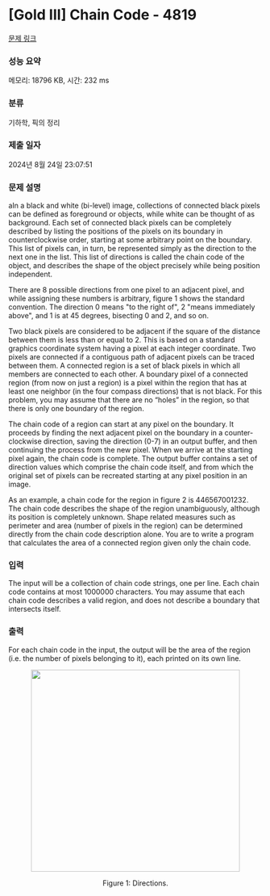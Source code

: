# [Gold III] Chain Code - 4819 

[문제 링크](https://www.acmicpc.net/problem/4819) 

### 성능 요약

메모리: 18796 KB, 시간: 232 ms

### 분류

기하학, 픽의 정리

### 제출 일자

2024년 8월 24일 23:07:51

### 문제 설명

<p>aIn a black and white (bi-level) image, collections of connected black pixels can be defined as foreground or objects, while white can be thought of as background. Each set of connected black pixels can be completely described by listing the positions of the pixels on its boundary in counterclockwise order, starting at some arbitrary point on the boundary. This list of pixels can, in turn, be represented simply as the direction to the next one in the list. This list of directions is called the chain code of the object, and describes the shape of the object precisely while being position independent.</p>

<p>There are 8 possible directions from one pixel to an adjacent pixel, and while assigning these numbers is arbitrary, figure 1 shows the standard convention. The direction 0 means "to the right of", 2 "means immediately above", and 1 is at 45 degrees, bisecting 0 and 2, and so on.</p>

<p>Two black pixels are considered to be adjacent if the square of the distance between them is less than or equal to 2. This is based on a standard graphics coordinate system having a pixel at each integer coordinate. Two pixels are connected if a contiguous path of adjacent pixels can be traced between them. A connected region is a set of black pixels in which all members are connected to each other. A boundary pixel of a connected region (from now on just a region) is a pixel within the region that has at least one neighbor (in the four compass directions) that is not black. For this problem, you may assume that there are no “holes” in the region, so that there is only one boundary of the region.</p>

<p>The chain code of a region can start at any pixel on the boundary. It proceeds by finding the next adjacent pixel on the boundary in a counter-clockwise direction, saving the direction (0-7) in an output buffer, and then continuing the process from the new pixel. When we arrive at the starting pixel again, the chain code is complete. The output buffer contains a set of direction values which comprise the chain code itself, and from which the original set of pixels can be recreated starting at any pixel position in an image.</p>

<p>As an example, a chain code for the region in figure 2 is 446567001232. The chain code describes the shape of the region unambiguously, although its position is completely unknown. Shape related measures such as perimeter and area (number of pixels in the region) can be determined directly from the chain code description alone. You are to write a program that calculates the area of a connected region given only the chain code.</p>

### 입력 

 <p>The input will be a collection of chain code strings, one per line. Each chain code contains at most 1000000 characters. You may assume that each chain code describes a valid region, and does not describe a boundary that intersects itself.</p>

### 출력 

 <p>For each chain code in the input, the output will be the area of the region (i.e. the number of pixels belonging to it), each printed on its own line.</p>

<p style="text-align: center;"><img alt="" src="/upload/images2/dir(1).png" style="height:400px; width:414px"></p>

<p style="text-align: center;">Figure 1: Directions.</p>

<p style="text-align: center;"> </p>

